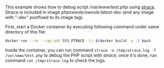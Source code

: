 This example shows how to debug script _/var/www/test.php_ using [strace](https://strace.io). Strace is
included in image _phpswoole/swoole:latest-dev_ (and any image with "-dev" postfixed to its image tag).

First, start a Docker container by executing following command under same directory of this file:

```bash
docker run --rm --cap-add SYS_PTRACE -ti $(docker build -q .) bash
```

Inside the container, you can run command `strace -o /tmp/strace.log -f /var/www/test.php` to debug the PHP script with
_strace_; once it's done, run command `cat /tmp/strace.log` to check the logs.
